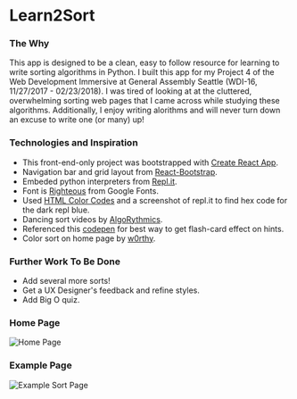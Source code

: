 # Learn2Sort

### The Why
This app is designed to be a clean, easy to follow resource for learning to write sorting algorithms in Python. I built this app for my Project 4 of the Web Development Immersive at General Assembly Seattle (WDI-16, 11/27/2017 - 02/23/2018). I was tired of looking at at the cluttered, overwhelming sorting web pages that I came across while studying these algorithms. Additionally, I enjoy writing alorithms and will never turn down an excuse to write one (or many) up!

### Technologies and Inspiration
  * This front-end-only project was bootstrapped with [Create React App](https://github.com/facebookincubator/create-react-app). 
  * Navigation bar and grid layout from [React-Bootstrap](https://github.com/facebookincubator/create-react-app).
  * Embeded python interpreters from [Repl.it](https://repl.it).
  * Font is [Righteous](https://fonts.google.com/specimen/Righteous) from Google Fonts.
  * Used [HTML Color Codes](https://html-color-codes.info/colors-from-image/) and a screenshot of repl.it to find hex code for the dark repl blue.
  * Dancing sort videos by [AlgoRythmics](https://www.youtube.com/channel/UCIqiLefbVHsOAXDAxQJH7Xw).
  * Referenced this [codepen](https://codepen.io/mattgreenberg/pen/ggOpOr?editors=0010) for best way to get flash-card effect on hints.
  * Color sort on home page by [w0rthy](https://www.youtube.com/channel/UCiXjgnIzKxv-93LJ9OrLU_g).

### Further Work To Be Done
  * Add several more sorts!
  * Get a UX Designer's feedback and refine styles.
  * Add Big O quiz.

### Home Page
![Home Page](./img/Home_Page.png)

### Example Page
![Example Sort Page](./img/Bubble_Sort.png)